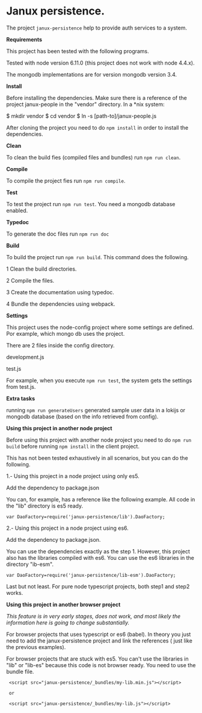 # Janux persistence.

The project `janux-persistence` help to provide auth services to a system. 

**Requirements**

This project has been tested with the following programs.

Tested with node version 6.11.0 (this project does not work with node 4.4.x).

The mongodb implementations are for version mongodb version 3.4.


**Install**

Before installing the dependencies. Make sure there is a reference of the project janux-people in the  "vendor" directory. In a \*nix system:

  $ mkdir vendor
  $ cd vendor
  $ ln -s [path-to]/janux-people.js

After cloning the project you need to do `npm install` in order to install the dependencies.
 

**Clean**

To clean the build fies (compiled files and bundles)  run `npm run clean`.

**Compile**

To compile the project fies run `npm run compile`.

**Test**

To test the project run `npm run test`. You need a mongodb database enabled.

**Typedoc**

To generate the doc files run `npm run doc`

**Build**

To build the project run `npm run build`. This command does the following.

1 Clean the build directories.

2 Compile the files.

3 Create the documentation using typedoc.

4 Bundle the dependencies using webpack.

**Settings**

This project uses the node-config project where some settings are defined. Por example,
which mongo db uses the project. 
 
 There are 2 files inside the config directory.
 
 development.js
 
 test.js
 
 For example, when you execute `npm run test`, the system gets the settings from test.js. 
 
**Extra tasks**
 
running `npm run generateUsers` generated sample user data in a lokijs or mongodb database (based on the info retrieved from config).


**Using this project in another node project**

Before using this project with another node project you need to do `npm run build` before running `npm install` in the client project.

This has not been tested exhaustively in all scenarios, but you can do the following.

1.- Using this project in a node project using only es5.
 
Add the dependency to package.json

You can, for example, has a reference like the following example. All code in the "lib" directory is es5 ready.
    
    var DaoFactory=require('janux-persistence/lib').DaoFactory;
    
2.- Using this project in a node project using es6.
    
Add the dependency to package.json.

You can use the dependencies exactly as the step 1. However, this project also has the libraries compiled with es6. You can use the es6 libraries in the directory "ib-esm".

    var DaoFactory=require('janux-persistence/lib-esm').DaoFactory;
    
Last but not least. For pure node typescript projects, both step1 and step2 works.
    
**Using this project in another browser project**

_This feature is in very early stages, does not work, and most likely the information here is going to change substantially._

For browser projects that uses typescript or es6 (babel). In theory you just need to add the janux-persistence project and link the references ( just like the previous examples). 

For browser projects that are stuck with es5. You can't use the libraries in "lib" or "lib-es" because this code is not browser ready. You need to use the bundle file.
     
     <script src="janux-persistence/_bundles/my-lib.min.js"></script>  
     
     or
       
     <script src="janux-persistence/_bundles/my-lib.js"></script>  
